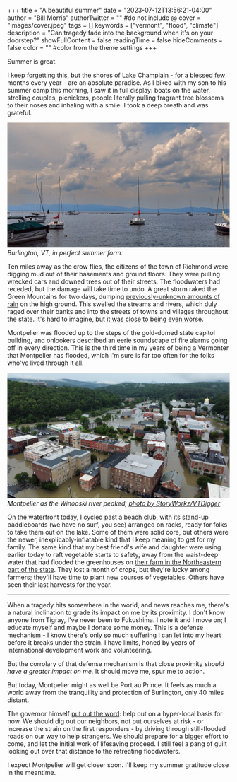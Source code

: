 +++
title = "A beautiful summer"
date = "2023-07-12T13:56:21-04:00"
author = "Bill Morris"
authorTwitter = "" #do not include @
cover = "images/cover.jpeg"
tags = []
keywords = ["vermont", "flood", "climate"]
description = "Can tragedy fade into the background when it's on your doorstep?"
showFullContent = false
readingTime = false
hideComments = false
color = "" #color from the theme settings
+++

Summer is great.

I keep forgetting this, but the shores of Lake Champlain - for a blessed few months every year - are an absolute paradise. As I biked with my son to his summer camp this morning, I saw it in full display: boats on the water, strolling couples, picnickers, people literally pulling fragrant tree blossoms to their noses and inhaling with a smile. I took a deep breath and was grateful.

![1](images/1.jpeg)
_Burlington, VT, in perfect summer form._

Ten miles away as the crow flies, the citizens of the town of Richmond were digging mud out of their basements and ground floors. They were pulling wrecked cars and downed trees out of their streets. The floodwaters had receded, but the damage will take time to undo. A great storm raked the Green Mountains for two days, dumping [previously-unknown amounts of rain](https://forecast.weather.gov/product.php?site=BTV&product=RER&issuedby=BTV) on the high ground. This swelled the streams and rivers, which duly raged over their banks and into the streets of towns and villages throughout the state. It's hard to imagine, but [it was close to being even worse](https://vtdigger.org/2023/07/11/u-s-army-corps-downgrades-flood-warning-around-ball-mountain-and-townshend-dams/).

Montpelier was flooded up to the steps of the gold-domed state capitol building, and onlookers described an eerie soundscape of fire alarms going off in every direction. This is the third time in my years of being a Vermonter that Montpelier has flooded, which I'm sure is far too often for the folks who've lived through it all.

![2](images/2.jpeg)
_Montpelier as the Winooski river peaked; [photo by StoryWorkz/VTDigger](https://vtdigger.org/2023/07/11/photos-vermonts-capital-under-floodwaters/)_

On the waterfront today, I cycled past a beach club, with its stand-up paddleboards (we have no surf, you see) arranged on racks, ready for folks to take them out on the lake. Some of them were solid core, but others were the newer, inexplicably-inflatable kind that I keep meaning to get for my family. The same kind that my best friend's wife and daughter were using earlier today to raft vegetable starts to safety, away from the waist-deep water that had flooded the greenhouses on [their farm in the Northeastern part of the state](https://www.joesbrookfarm.com/). They lost a month of crops, but they're lucky among farmers; they'll have time to plant new courses of vegetables. Others have seen their last harvests for the year.

<hr>

When a tragedy hits somewhere in the world, and news reaches me, there's a natural inclination to grade its impact on me by its proximity. I don't know anyone from Tigray, I've never been to Fukushima. I note it and I move on; I educate myself and maybe I donate some money. This is a defense mechanism - I know there's only so much suffering I can let into my heart before it breaks under the strain. I have limits, honed by years of international development work and volunteering.

But the corrolary of that defense mechanism is that close proximity _should have a greater impact on me._ It should move me, spur me to action.

But today, Montpelier might as well be Port au Prince. It feels as much a world away from the tranquility and protection of Burlington, only 40 miles distant.

The governor himself [put out the word](https://web.archive.org/web/20230713014153/https://governor.vermont.gov/press-release/governor-phil-scott-provides-update-states-response-catastrophic-flooding): help out on a hyper-local basis for now. We should dig out our neighbors, not put ourselves at risk - or increase the strain on the first responders - by driving through still-flooded roads on our way to help strangers. We should prepare for a bigger effort to come, and let the initial work of lifesaving proceed. I still feel a pang of guilt looking out over that distance to the retreating floodwaters.
 
I expect Montpelier will get closer soon. I'll keep my summer gratitude close in the meantime.

